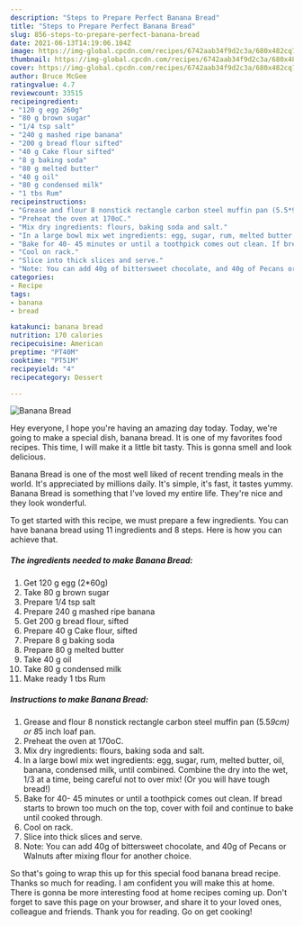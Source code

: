 ```yaml
---
description: "Steps to Prepare Perfect Banana Bread"
title: "Steps to Prepare Perfect Banana Bread"
slug: 856-steps-to-prepare-perfect-banana-bread
date: 2021-06-13T14:19:06.104Z
image: https://img-global.cpcdn.com/recipes/6742aab34f9d2c3a/680x482cq70/banana-bread-recipe-main-photo.jpg
thumbnail: https://img-global.cpcdn.com/recipes/6742aab34f9d2c3a/680x482cq70/banana-bread-recipe-main-photo.jpg
cover: https://img-global.cpcdn.com/recipes/6742aab34f9d2c3a/680x482cq70/banana-bread-recipe-main-photo.jpg
author: Bruce McGee
ratingvalue: 4.7
reviewcount: 33515
recipeingredient:
- "120 g egg 260g"
- "80 g brown sugar"
- "1/4 tsp salt"
- "240 g mashed ripe banana"
- "200 g bread flour sifted"
- "40 g Cake flour sifted"
- "8 g baking soda"
- "80 g melted butter"
- "40 g oil"
- "80 g condensed milk"
- "1 tbs Rum"
recipeinstructions:
- "Grease and flour 8 nonstick rectangle carbon steel muffin pan (5.5*9cm) or 8*5 inch loaf pan."
- "Preheat the oven at 170oC."
- "Mix dry ingredients: flours, baking soda and salt."
- "In a large bowl mix wet ingredients: egg, sugar, rum, melted butter, oil, banana, condensed milk, until combined. Combine the dry into the wet, 1/3 at a time, being careful not to over mix! (Or you will have tough bread!)"
- "Bake for 40- 45 minutes or until a toothpick comes out clean. If bread starts to brown too much on the top, cover with foil and continue to bake until cooked through."
- "Cool on rack."
- "Slice into thick slices and serve."
- "Note: You can add 40g of bittersweet chocolate, and 40g of Pecans or Walnuts after mixing flour for another choice."
categories:
- Recipe
tags:
- banana
- bread

katakunci: banana bread 
nutrition: 170 calories
recipecuisine: American
preptime: "PT40M"
cooktime: "PT51M"
recipeyield: "4"
recipecategory: Dessert

---
```



![Banana Bread](https://img-global.cpcdn.com/recipes/6742aab34f9d2c3a/680x482cq70/banana-bread-recipe-main-photo.jpg)

Hey everyone, I hope you're having an amazing day today. Today, we're going to make a special dish, banana bread. It is one of my favorites food recipes. This time, I will make it a little bit tasty. This is gonna smell and look delicious.

Banana Bread is one of the most well liked of recent trending meals in the world. It's appreciated by millions daily. It's simple, it's fast, it tastes yummy. Banana Bread is something that I've loved my entire life. They're nice and they look wonderful.




To get started with this recipe, we must prepare a few ingredients. You can have banana bread using 11 ingredients and 8 steps. Here is how you can achieve that.

<!--inarticleads1-->

##### The ingredients needed to make Banana Bread:

1. Get 120 g egg (2*60g)
1. Take 80 g brown sugar
1. Prepare 1/4 tsp salt
1. Prepare 240 g mashed ripe banana
1. Get 200 g bread flour, sifted
1. Prepare 40 g Cake flour, sifted
1. Prepare 8 g baking soda
1. Prepare 80 g melted butter
1. Take 40 g oil
1. Take 80 g condensed milk
1. Make ready 1 tbs Rum




<!--inarticleads2-->

##### Instructions to make Banana Bread:

1. Grease and flour 8 nonstick rectangle carbon steel muffin pan (5.5*9cm) or 8*5 inch loaf pan.
1. Preheat the oven at 170oC.
1. Mix dry ingredients: flours, baking soda and salt.
1. In a large bowl mix wet ingredients: egg, sugar, rum, melted butter, oil, banana, condensed milk, until combined. Combine the dry into the wet, 1/3 at a time, being careful not to over mix! (Or you will have tough bread!)
1. Bake for 40- 45 minutes or until a toothpick comes out clean. If bread starts to brown too much on the top, cover with foil and continue to bake until cooked through.
1. Cool on rack.
1. Slice into thick slices and serve.
1. Note: You can add 40g of bittersweet chocolate, and 40g of Pecans or Walnuts after mixing flour for another choice.




So that's going to wrap this up for this special food banana bread recipe. Thanks so much for reading. I am confident you will make this at home. There is gonna be more interesting food at home recipes coming up. Don't forget to save this page on your browser, and share it to your loved ones, colleague and friends. Thank you for reading. Go on get cooking!
